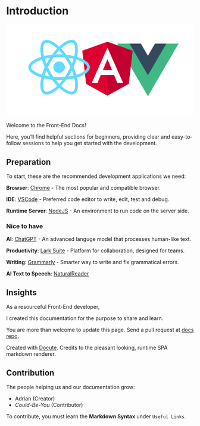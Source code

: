 # Introduction

![fw-logo](images/fw-logo.png)

Welcome to the Front-End Docs!

Here, you’ll find helpful sections for beginners, providing clear and easy-to-follow sessions to help you get started with the development.

## Preparation

To start, these are the recommended development applications we need:

**Browser**: [Chrome](https://chrome.google.com/) - The most popular and compatible browser.

**IDE**: [VSCode](https://code.visualstudio.com/) - Preferred code editor to write, edit, test and debug.

**Runtime Server**: [NodeJS](https://nodejs.org/) - An environment to run code on the server side.

### Nice to have

**AI**: [ChatGPT](https://chatgpt.com/) - An advanced languge model that processes human-like text.

**Productivity**: [Lark Suite](https://www.larksuite.com/) - Platform for collaboration, designed for teams.

**Writing**: [Grammarly](https://app.grammarly.com/) - Smarter way to write and fix grammatical errors.

**AI Text to Speech**: [NaturalReader](https://www.naturalreaders.com/)

## Insights

As a resourceful Front-End developer,

I created this documentation for the purpose to share and learn.

You are more than welcome to update this page. Send a pull request at [docs repo](https://github.com/adriandelr/docs).

Created with [Docute](https://docute.egoist.dev/). Credits to the pleasant looking, runtime SPA markdown renderer.

## Contribution

The people helping us and our documentation grow:

- Adrian (Creator)
- _Could-Be-You_ (Contributor)

To contribute, you must learn the **Markdown Syntax** under `Useful Links`.
